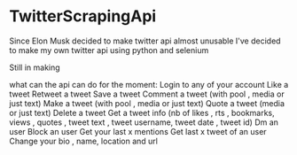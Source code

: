 # TwitterScrapingApi

Since Elon Musk decided to make twitter api almost unusable I've decided to make my own twitter api using python and selenium

Still in making

what can the api can do for the moment:
Login to any of your account
Like a tweet
Retweet a tweet
Save a tweet
Comment a tweet (with pool , media or just text)
Make a tweet (with pool , media or just text)
Quote a tweet (media or just text)
Delete a tweet
Get a tweet info (nb of likes , rts , bookmarks, views , quotes , tweet text , tweet username, tweet date , tweet id)
Dm an user
Block an user
Get your last x mentions
Get last x tweet of an user
Change your bio , name, location and url
